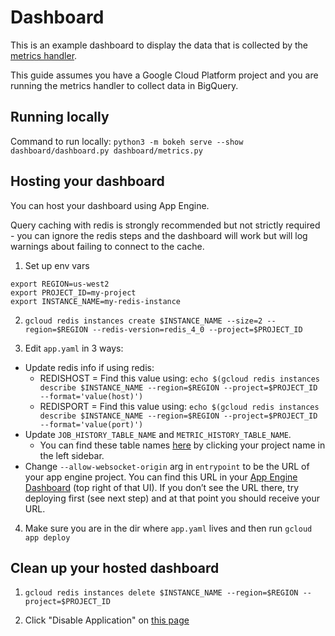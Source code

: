 # Dashboard

This is an example dashboard to display the data that is collected by the [metrics handler](../metrics_handler).

This guide assumes you have a Google Cloud Platform project and you are running the metrics handler to collect data in BigQuery.

## Running locally

Command to run locally: `python3 -m bokeh serve --show dashboard/dashboard.py dashboard/metrics.py`


## Hosting your dashboard

You can host your dashboard using App Engine.

Query caching with redis is strongly recommended but not strictly required - you can ignore the redis steps and the dashboard will work but will log warnings about failing to connect to the cache.

1. Set up env vars
```
export REGION=us-west2
export PROJECT_ID=my-project
export INSTANCE_NAME=my-redis-instance
```

2. `gcloud redis instances create $INSTANCE_NAME --size=2 --region=$REGION --redis-version=redis_4_0 --project=$PROJECT_ID`

3. Edit `app.yaml` in 3 ways:
  * Update redis info if using redis:
    * REDISHOST = Find this value using: `echo $(gcloud redis instances describe $INSTANCE_NAME --region=$REGION --project=$PROJECT_ID --format='value(host)')`
    * REDISPORT = Find this value using: `echo $(gcloud redis instances describe $INSTANCE_NAME --region=$REGION --project=$PROJECT_ID --format='value(port)')`
  * Update `JOB_HISTORY_TABLE_NAME` and `METRIC_HISTORY_TABLE_NAME`.
    * You can find these table names [here](https://console.cloud.google.com/bigquery) by clicking your project name in the left sidebar.
  * Change `--allow-websocket-origin` arg in `entrypoint` to be the URL of your app engine project. You can find this URL in your [App Engine Dashboard](https://console.cloud.google.com/appengine) (top right of that UI). If you don’t see the URL there, try deploying first (see next step) and at that point you should receive your URL.

4. Make sure you are in the dir where `app.yaml` lives and then run `gcloud app deploy`


## Clean up your hosted dashboard

1. `gcloud redis instances delete $INSTANCE_NAME --region=$REGION --project=$PROJECT_ID`

2. Click "Disable Application" on [this page](https://console.cloud.google.com/appengine/settings)
